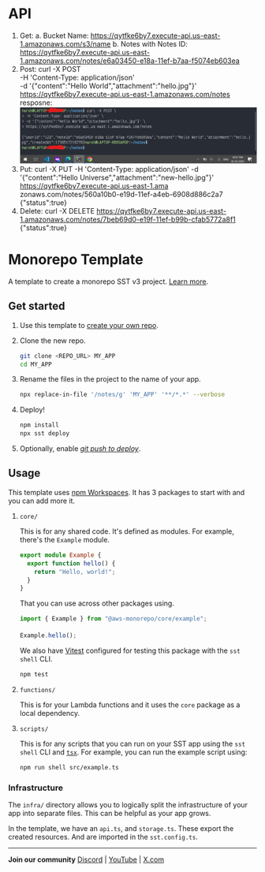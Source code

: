 # API

1. Get:
   a. Bucket Name:
   https://qytfke6by7.execute-api.us-east-1.amazonaws.com/s3/name
   b. Notes with Notes ID:
   https://qytfke6by7.execute-api.us-east-1.amazonaws.com/notes/e6a03450-e18a-11ef-b7aa-f5074eb603ea
2. Post:
   curl -X POST \
   -H 'Content-Type: application/json' \
   -d '{"content":"Hello World","attachment":"hello.jpg"}' \
   https://qytfke6by7.execute-api.us-east-1.amazonaws.com/notes
   resposne: ![Post Success](lambda-post-1.png)
3. Put:
   curl -X PUT -H 'Content-Type: application/json' -d '{"content":"Hello Universe","attachment":"new-hello.jpg"}' https://qytfke6by7.execute-api.us-east-1.ama
   zonaws.com/notes/560a10b0-e19d-11ef-a4eb-6908d886c2a7
   {"status":true}
4. Delete:
   curl -X DELETE https://qytfke6by7.execute-api.us-east-1.amazonaws.com/notes/7beb69d0-e19f-11ef-b99b-cfab5772a8f1
   {"status":true}

# Monorepo Template

A template to create a monorepo SST v3 project. [Learn more](https://sst.dev/docs/set-up-a-monorepo).

## Get started

1. Use this template to [create your own repo](https://docs.github.com/en/repositories/creating-and-managing-repositories/creating-a-repository-from-a-template).

2. Clone the new repo.

   ```bash
   git clone <REPO_URL> MY_APP
   cd MY_APP
   ```

3. Rename the files in the project to the name of your app.

   ```bash
   npx replace-in-file '/notes/g' 'MY_APP' '**/*.*' --verbose
   ```

4. Deploy!

   ```bash
   npm install
   npx sst deploy
   ```

5. Optionally, enable [_git push to deploy_](https://sst.dev/docs/console/#autodeploy).

## Usage

This template uses [npm Workspaces](https://docs.npmjs.com/cli/v8/using-npm/workspaces). It has 3 packages to start with and you can add more it.

1. `core/`

   This is for any shared code. It's defined as modules. For example, there's the `Example` module.

   ```ts
   export module Example {
     export function hello() {
       return "Hello, world!";
     }
   }
   ```

   That you can use across other packages using.

   ```ts
   import { Example } from "@aws-monorepo/core/example";

   Example.hello();
   ```

   We also have [Vitest](https://vitest.dev/) configured for testing this package with the `sst shell` CLI.

   ```bash
   npm test
   ```

2. `functions/`

   This is for your Lambda functions and it uses the `core` package as a local dependency.

3. `scripts/`

   This is for any scripts that you can run on your SST app using the `sst shell` CLI and [`tsx`](https://www.npmjs.com/package/tsx). For example, you can run the example script using:

   ```bash
   npm run shell src/example.ts
   ```

### Infrastructure

The `infra/` directory allows you to logically split the infrastructure of your app into separate files. This can be helpful as your app grows.

In the template, we have an `api.ts`, and `storage.ts`. These export the created resources. And are imported in the `sst.config.ts`.

---

**Join our community** [Discord](https://sst.dev/discord) | [YouTube](https://www.youtube.com/c/sst-dev) | [X.com](https://x.com/SST_dev)
